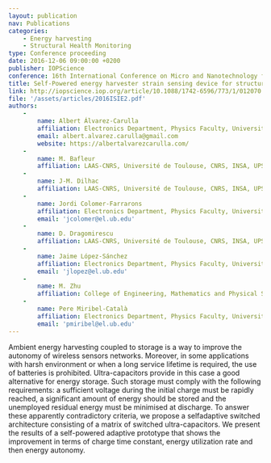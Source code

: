```yaml
---
layout: publication
nav: Publications
categories:
    - Energy harvesting
    - Structural Health Monitoring
type: Conference proceeding
date: 2016-12-06 09:00:00 +0200
publisher: IOPScience
conference: 16th International Conference on Micro and Nanotechnology for Power Generation and Energy Conversion Applications (PowerMEMS 2016) 
title: Self-Powered energy harvester strain sensing device for structural health monitoring
link: http://iopscience.iop.org/article/10.1088/1742-6596/773/1/012070
file: '/assets/articles/2016ISIE2.pdf'
authors:
    -
        name: Albert Álvarez-Carulla
        affiliation: Electronics Department, Physics Faculty, University of Barcelona, Discrete-2-Integrated Electronics (D2In), Spain
        email: albert.alvarez.carulla@gmail.com
        website: https://albertalvarezcarulla.com/
    -
        name: M. Bafleur
        affiliation: LAAS-CNRS, Université de Toulouse, CNRS, INSA, UPS, Toulouse, France
    -
        name: J-M. Dilhac
        affiliation: LAAS-CNRS, Université de Toulouse, CNRS, INSA, UPS, Toulouse, France
    -
        name: Jordi Colomer-Farrarons
        affiliation: Electronics Department, Physics Faculty, University of Barcelona, Discrete-2-Integrated Electronics (D2In), Spain
        email: 'jcolomer@el.ub.edu'
    -
        name: D. Dragomirescu
        affiliation: LAAS-CNRS, Université de Toulouse, CNRS, INSA, UPS, Toulouse, France
    -
        name: Jaime López-Sánchez
        affiliation: Electronics Department, Physics Faculty, University of Barcelona, Discrete-2-Integrated Electronics (D2In), Spain
        email: 'jlopez@el.ub.edu'
    -
        name: M. Zhu
        affiliation: College of Engineering, Mathematics and Physical Sciences, Harrison Building, University of Exeter, Exeter, EX4, 4QF, UK
    -
        name: Pere Miribel-Català
        affiliation: Electronics Department, Physics Faculty, University of Barcelona, Discrete-2-Integrated Electronics (D2In), Spain
        email: 'pmiribel@el.ub.edu'
---
```

Ambient energy harvesting coupled to storage is a way to improve the autonomy of wireless sensors networks. Moreover, in some applications with harsh environment or when a long service lifetime is required, the use of batteries is prohibited. Ultra-capacitors provide in this case a good alternative for energy storage. Such storage must comply with the following requirements: a sufficient voltage during the initial charge must be rapidly reached, a significant amount of energy should be stored and the unemployed residual energy must be minimised at discharge. To answer these apparently contradictory criteria, we propose a selfadaptive switched architecture consisting of a matrix of switched ultra-capacitors. We present the results of a self-powered adaptive prototype that shows the improvement in terms of charge time constant, energy utilization rate and then energy autonomy.